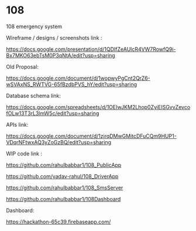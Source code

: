 # 108
108 emergency system


Wireframe / designs / screenshots link :

  https://docs.google.com/presentation/d/1QDIfZeAUlcR4VW7RowfQ9i-Bx7MKO63ebTsM0P3qNtA/edit?usp=sharing

Old Proposal:

  https://docs.google.com/document/d/1wopwyPgCnt2QrZ6-wSVAxNS_RWTVG-65fBzdbPVS_hY/edit?usp=sharing

Database schema link:

  https://docs.google.com/spreadsheets/d/1OEIwJKM2Lhop0ZyiEISGvvZevcofOLw13T3rL3lmW5c/edit?usp=sharing

APIs link:

  https://docs.google.com/document/d/1zjrqDMwGMitcDFuCQm9HUP1-VDqrNFtwxAQ3yZoGzBQ/edit?usp=sharing

WIP code link :

  https://github.com/rahulbabbar1/108_PublicApp

  https://github.com/yadav-rahul/108_DriverApp

  https://github.com/rahulbabbar1/108_SmsServer

  https://github.com/rahulbabbar1/108Dashboard

Dashboard:

  https://hackathon-65c39.firebaseapp.com/
